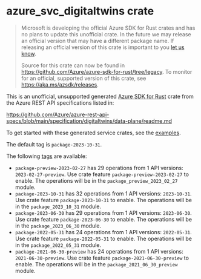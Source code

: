 # azure_svc_digitaltwins crate

> Microsoft is developing the official Azure SDK for Rust crates and has no plans to update this unofficial crate.
> In the future we may release an official version that may have a different package name.
> If releasing an official version of this crate is important to you [let us know](https://github.com/Azure/azure-sdk-for-rust/issues/new/choose).
>
> Source for this crate can now be found in <https://github.com/Azure/azure-sdk-for-rust/tree/legacy>.
> To monitor for an official, supported version of this crate, see <https://aka.ms/azsdk/releases>.

This is an unofficial, unsupported generated [Azure SDK for Rust](https://github.com/Azure/azure-sdk-for-rust/tree/legacy) crate from the Azure REST API specifications listed in:

https://github.com/Azure/azure-rest-api-specs/blob/main/specification/digitaltwins/data-plane/readme.md

To get started with these generated service crates, see the [examples](https://github.com/Azure/azure-sdk-for-rust/blob/legacy/services/README.md#examples).

The default tag is `package-2023-10-31`.

The following [tags](https://github.com/Azure/azure-sdk-for-rust/blob/legacy/services/tags.md) are available:

- `package-preview-2023-02-27` has 29 operations from 1 API versions: `2023-02-27-preview`. Use crate feature `package-preview-2023-02-27` to enable. The operations will be in the `package_preview_2023_02_27` module.
- `package-2023-10-31` has 32 operations from 1 API versions: `2023-10-31`. Use crate feature `package-2023-10-31` to enable. The operations will be in the `package_2023_10_31` module.
- `package-2023-06-30` has 29 operations from 1 API versions: `2023-06-30`. Use crate feature `package-2023-06-30` to enable. The operations will be in the `package_2023_06_30` module.
- `package-2022-05-31` has 24 operations from 1 API versions: `2022-05-31`. Use crate feature `package-2022-05-31` to enable. The operations will be in the `package_2022_05_31` module.
- `package-2021-06-30-preview` has 24 operations from 1 API versions: `2021-06-30-preview`. Use crate feature `package-2021-06-30-preview` to enable. The operations will be in the `package_2021_06_30_preview` module.